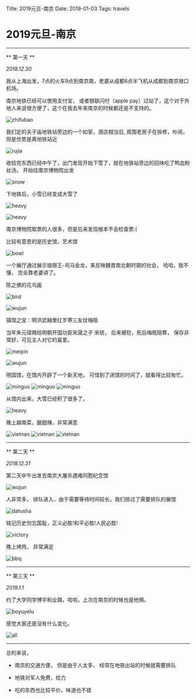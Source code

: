 Title: 2019元旦-南京
Date: 2019-01-03
Tags: travels

2019元旦-南京
==

----

** 第一天 **

*2018.12.30*

我从上海出发，7点的火车9点到南京南，老婆从成都6点半飞机从成都到南京禄口机场。

南京地铁已经可以使用支付宝， 或者银联闪付（apple pay）过站了，这个对于外地人来说很方便了，这个在我去年来南京的时候都还是不支持的。

![zhifubao](/images/18nanjing/zhifubao.jpg "zhifubao")

我们定的夫子庙地铁站旁边的一个如家，酒店相当旧, 周围老房子在拆修，吵闹， 但是优势是离地铁站近

![rujia](/images/18nanjing/rujia.jpg "rujia")

收拾完东西已经中午了，出门发现开始下雪了，就在地铁站旁边的回味吃了鸭血粉丝汤， 开始往南京博物院出发

![snow](/images/18nanjing/snow.jpg "snow")

下地铁后，小雪已经变成大雪了

![heavy](/images/18nanjing/heavy.jpg "heavy")

![heavy](/images/18nanjing/heavy2.jpg "heavy")

南京博物院取票的人很多，但是后来发现根本不会检查票:(

比较有意思的是历史馆，艺术馆

![bowl](/images/18nanjing/bowl.jpg)

一个展厅通过展示琅琊王-司马金龙，来反映魏晋南北朝时期的社会， 哈哈，我不懂， 完全靠老婆讲了。

陈之佛的花鸟画

![bird](/images/18nanjing/bird.jpg "bird")

![wujun](/images/18nanjing/wujun.jpg "wujun")

镇馆之宝：明洪武釉里红岁寒三友纹梅瓶

当年朱元璋赐给明朝开国功臣宋晟之子 宋琥， 后来被贬，死后梅瓶陪葬， 保存非常好，可见主人对它的喜爱。

![meipin](/images/18nanjing/meipin.jpg "meipin")

![wujun](/images/18nanjing/wujun2.jpg "wujun")

明国馆，在馆内开辟了一个新天地， 可惜到了闭馆的时间了，就看得比较匆忙。

![minguo](/images/18nanjing/minguo1.jpg)
![minguo](/images/18nanjing/minguo2.jpg)
![minguo](/images/18nanjing/minguo3.jpg)

从馆内出来，大雪已经积了很多了。

![heavy](/images/18nanjing/heavy3.jpg "heavy")


晚上越南菜，酸甜辣，非常满意


![vietnan](/images/18nanjing/vietnan1.jpg)
![vietnan](/images/18nanjing/vietnan2.jpg)
![vietnan](/images/18nanjing/vietnan3.jpg)

----


** 第二天 **

*2018.12.31*

第二天中午出发去南京大屠杀遇难同胞纪念馆

![wujun](/images/18nanjing/wujun3.jpg "wujun")

人非常多， 排队进入，由于需要等待时间较长，我们掠过了需要排队的展馆

![datusha](/images/18nanjing/nanjingdatusha.jpg)

铭记历史勿忘国耻，正义必胜!和平必胜!人民必胜!

![victory](/images/18nanjing/victory.jpg)

晚上烤肉， 非常满足

![bbq](/images/18nanjing/bbq.jpg)

----

** 第三天 **

*2019.1.1*

约了大学同学博宇和业璐，哈哈，上次在南京的时候也是他俩。

![boyuyelu](/images/18nanjing/boyuyelu.jpg "boyuyelu")

感觉大家还是没有什么变化。

![all](/images/18nanjing/all.jpg "all")



----

总的来说，

- 南京的交通方便， 但是由于人太多， 经常在地铁出站的时候就需要排队

- 地铁对军人免费，给力

- 吃的东西也比较平价，味道也不错



